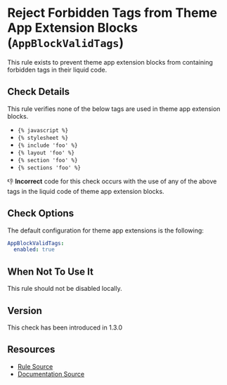 # Reject Forbidden Tags from Theme App Extension Blocks (`AppBlockValidTags`)

This rule exists to prevent theme app extension blocks from containing forbidden tags in their liquid code.

## Check Details

This rule verifies none of the below tags are used in theme app extension blocks.

- `{% javascript %}`
- `{% stylesheet %}`
- `{% include 'foo' %}`
- `{% layout 'foo' %}`
- `{% section 'foo' %}`
- `{% sections 'foo' %}`

:-1: **Incorrect** code for this check occurs with the use of any of the above tags in the liquid code of theme app extension blocks.

## Check Options

The default configuration for theme app extensions is the following:

```yaml
AppBlockValidTags:
  enabled: true
```

## When Not To Use It

This rule should not be disabled locally.

## Version

This check has been introduced in 1.3.0

## Resources

- [Rule Source][codesource]
- [Documentation Source][docsource]

[codesource]: /lib/platformos_check/checks/app_block_valid_tags.rb
[docsource]: /docs/checks/app_block_valid_tags.md

